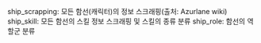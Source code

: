 ship_scrapping: 모든 함선(캐릭터)의 정보 스크래핑(출처: Azurlane wiki)
ship_skill: 모든 함선의 스킬 정보 스크래핑 및 스킬의 종류 분류
ship_role: 함선의 역할군 분류